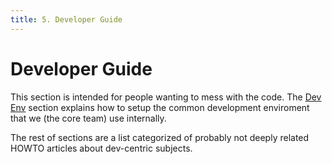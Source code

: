 ```yaml
---
title: 5. Developer Guide
---
```


# Developer Guide

This section is intended for people wanting to mess with the
code. The [Dev Env][1] section explains how to setup the common
development enviroment that we (the core team) use internally.

The rest of sections are a list categorized of probably not deeply
related HOWTO articles about dev-centric subjects.

[1]: /technical-guide/developer/devenv/

